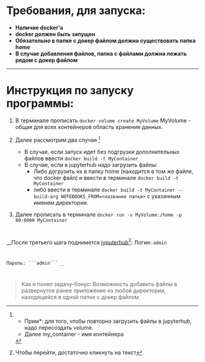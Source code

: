 
# Требования, для запуска:
* __Наличие docker'а__
* __docker должен быть запущен__
* __Обязательно в папке с докер файлом должна существовать папка home__
* __В случае добавления файлов, папка с файлами должна лежать рядом с докер файлом__
---
#  Инструкция по запуску программы:
1.  В терминале прописать ```docker volume create MyVolume```
MyVolume - общая для всех контейнеров область хранения данных.
2.  Далее рассмотрим два случая [^1] 
    * В случае, если запуск идет без подгрузки дополнительных файлов ввести ```docker build -t MyContainer ```
    * В случае, если в jupyterhub надо загрузить файлы:
        * Либо догрузить их в папку home (находится в том же файле, что docker файл) и ввести в терминале ```docker build -t MyContainer ```
        * либо ввести в терминале ```docker build -t MyContainer --build-arg NOTEBOOKS_FROM=<название папки>``` с указанным именем директории.

3. Далее прописать в терминале ```docker run -v MyVolume:/home -p 80:8000 MyContainer```
#
__После третьего шага поднимется [jyputerhub](http://localhost:80)[^2]:
    Логин: ```admin```
#
    Пароль: ```admin```__ 

#
>Как я понял задачу-бонус:
Возможность добавить файлы в развернутое ранее приложение из любой директории, находящейся в одной папке с докер файлом.

[^1]: * Прим*: для того, чтобы повторно загрузить файлы в jupyterhub, надо пересоздать volume.
    * Далее my_container - имя контейнера
[^2]: Чтобы перейти, достаточно кликнуть на текст
